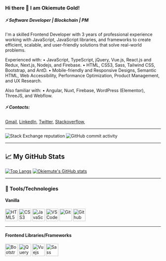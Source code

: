 ### Hi there 👋 I am Okiemute Gold!
##### ⚡ Software Developer | Blockchain | PM

I'm a skilled Frontend Developer with 3 years of professional experience working with JavaScript, JavaScript libraries, and frameworks to create efficient, scalable, and user-friendly solutions that solve real-world problems.

Experienced with:
• JavaScript, TypeScript, jQuery, Vue.js, React.js and Redux, Next.js, Nodejs, and Firebase.
• HTML, CSS3, Sass, Tailwind CSS, Bootstrap, and AntD.
• Mobile-friendly and Responsive Designs, Semantic HTML, Web Accessibility, Performance Optimization, Product Management, and UX Research.

Also familiar with:
• Angular, Nuxt, Firebase, WordPress (Elementor), ThreeJS, and Webflow.


##### ⚡ Contacts:
<a href="mailto:goldokiemute@gmail.com">Gmail</a>, <a href="https://www.linkedin.com/in/okiemute-gold">LinkedIn</a>, <a href="https://twitter.com/okiemute_gold">Twitter</a>, <a href="https://stackoverflow.com/users/14235396/okiemute-gold">Stackoverflow</a>,

-------
![Stack Exchange reputation](https://img.shields.io/stackexchange/stackoverflow/r/14235396)
![GitHub commit activity](https://img.shields.io/github/commit-activity/w/OkiemuteGold/OkiemuteGold)


<!-- ### Certifications
##### Logo OR just Name (Year) -->

-------
## &#x1f4c8; My GitHub Stats

[![Top Langs](https://github-readme-stats.vercel.app/api/top-langs/?username=OkiemuteGold&hide=java,html,css&theme=radical)](https://github.com/anuraghazra/github-readme-stats)   [![Okiemute's GitHub stats](https://github-readme-stats.vercel.app/api?username=OkiemuteGold&theme=radical)](https://github.com/anuraghazra/github-readme-stats)

-------
### 🧰 Tools/Technologies
#### Vanilla
<img src="https://cdn.worldvectorlogo.com/logos/html5.svg" alt="HTML5" width="40" height="40" title="HTML5">   <img src="https://cdn.worldvectorlogo.com/logos/css-5.svg" alt="CSS3" width="40" height="40" title="CSS3">   <img src="https://cdn.worldvectorlogo.com/logos/logo-javascript.svg" alt="JavaScript" width="40" height="40" title="JavaScript">   <img src="https://cdn.worldvectorlogo.com/logos/visual-studio-code-1.svg" alt="VS Code" width="40" height="40" title="VS Code">   <img src="https://cdn.worldvectorlogo.com/logos/git-icon.svg" alt="Git" width="40" height="40" title="Git">   <img src="https://cdn.worldvectorlogo.com/logos/github-icon-1.svg" alt="Github" width="40" height="40" title="Github">

-------
#### Frontend Libraries/Frameworks
<img src="https://cdn.worldvectorlogo.com/logos/bootstrap-4.svg" alt="Bootstrap" width="40" height="40" title="Bootstrap">   <!-- <img src="https://cdn.worldvectorlogo.com/logos/tailwind-css-2.svg" alt="Tailwind CSS" width="40" height="40" title="Tailwind CSS"> -->    <img src="https://cdn.worldvectorlogo.com/logos/jquery.svg" alt="jQuery" width="40" height="40" title="jQuery">   <img src="https://cdn.worldvectorlogo.com/logos/vue-js-1.svg" alt="Vuejs" width="40" height="40" title="Vuejs">   <img src="https://cdn.worldvectorlogo.com/logos/sass-1.svg" alt="Sass" width="40" height="40" title="Sass">

<!-- #### Backend -->
<!-- <img src="https://cdn.worldvectorlogo.com/logos/nodejs.svg" alt="Nodejs" width="40" height="40" title="Nodejs"> -->
<!-- <img src="https://cdn.worldvectorlogo.com/logos/express-109.svg" alt="Expressjs" width="40" height="40" title="Expressjs"> -->
<!-- <img src="https://cdn.worldvectorlogo.com/logos/mongodb.svg" alt="MongoDB" width="40" height="40" title="MongoDB"> -->

<!--
**OkiemuteGold/OkiemuteGold** is a ✨ _special_ ✨ repository because its `README.md` (this file) appears on your GitHub profile.

Here are some ideas to get you started:

- 🔭 I’m currently working on ...
- 🌱 I’m currently learning ...
- 👯 I’m looking to collaborate on ...
- 🤔 I’m looking for help with ...
- 💬 Ask me about ...
- 📫 How to reach me: ...
- 😄 Pronouns: ...
- ⚡ Fun fact: ...
-->
